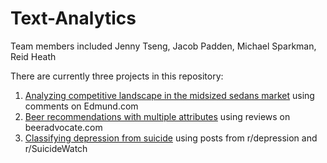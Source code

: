# Text-Analytics
Team members included Jenny Tseng, Jacob Padden, Michael Sparkman, Reid Heath

There are currently three projects in this repository:

1. [Analyzing competitive landscape in the midsized sedans market](https://github.com/mos397/Text_Analytics_HW/blob/main/midsized-sedans-comment-analysis.ipynb) using comments on Edmund.com
2. [Beer recommendations with multiple attributes](https://github.com/jentseng/Text-Analytics/blob/master/beer-recommendation.ipynb) using reviews on beeradvocate.com
3. [Classifying depression from suicide](https://github.com/jentseng/Text-Analytics/tree/master/reddit-depressed-suicide) using posts from r/depression and r/SuicideWatch
